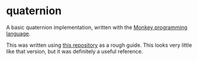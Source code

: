 # quaternion
A basic quaternion implementation, written with the [Monkey programming language](https://github.com/blitz-research/monkey).

This was written using [this repository](https://github.com/MauriceGit/Quaternion_Library) as a rough guide. This looks very little like that version, but it was definitely a useful reference.
